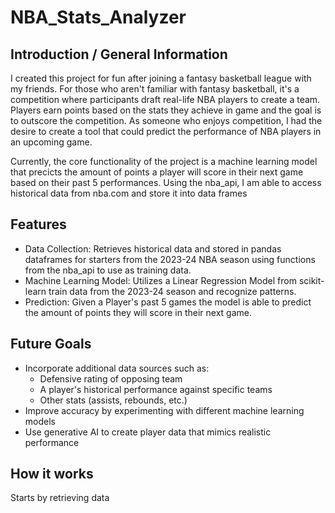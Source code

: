 # NBA_Stats_Analyzer

## Introduction / General Information
I created this project for fun after joining a fantasy basketball league with my friends. For those who aren't familiar with fantasy basketball, it's a competition where participants draft real-life NBA players to create a team. Players earn points based on the stats they achieve in game and the goal is to outscore the competition. As someone who enjoys competition, I had the desire to create a tool that could predict the performance of NBA players in an upcoming game.

Currently, the core functionality of the project is a machine learning model that precicts the amount of points a player will score in their next game based on their past 5 performances. Using the nba_api, I am able to access historical data from nba.com and store it into data frames

## Features
- Data Collection: Retrieves historical data and stored in pandas dataframes for starters from the 2023-24 NBA season using functions from the nba_api to use as training data.
- Machine Learning Model: Utilizes a Linear Regression Model from scikit-learn train data from the 2023-24 season and recognize patterns.
- Prediction: Given a Player's past 5 games the model is able to predict the amount of points they will score in their next game.

## Future Goals
- Incorporate additional data sources such as:
    - Defensive rating of opposing team
    - A player's historical performance against specific teams
    - Other stats (assists, rebounds, etc.)
- Improve accuracy by experimenting with different machine learning models
- Use generative AI to create player data that mimics realistic performance

## How it works
Starts by retrieving data 


